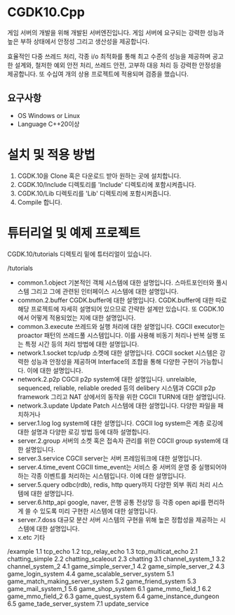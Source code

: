 # CGDK10.Cpp
게임 서버의 개발을 위해 개발된 서버엔진입니다.
게임 서버에 요구되는 강력한 성능과 높은 부하 상태에서 안정성 그리고 생산성을 제공합니다.

효율적인 다중 쓰레드 처리, 각종 i/o 최적화를 통해 최고 수준의 성능을 제공하며
공고한 설계와, 철저한 예외 안전 처리, 쓰레드 안전, 고부하 대응 처리 등 강력한 안정성을 제공합니다.
또 수십여 개의 상용 프로젝트에 적용되며 검증을 했습니다.

## 요구사항
- OS Windows or Linux 
- Language C++20이상

# 설치 및 적용 방법
1. CGDK.10을 Clone 혹은 다운로드 받아 원하는 곳에 설치합니다.
2. CGDK.10/Include 디렉토리를 'Include' 디렉토리에 포함시켜줍니다.
3. CGDK.10/Lib 디렉토리를 'Lib' 디렉토리에 포함시켜줍니다.
4. Compile 합니다.

# 튜터리얼 및 예제 프로젝트
  CGDK.10/tutorials 디렉토리 밑에 튜터리얼이 있습니다.

  /tutorials
   - common.1.object        기본적인 객체 시스템에 대한 설명입니다. 스마트포인터와 풀시스템 그리고 그에 관련된 인터페이스 시스템에 대한 설명입니다.
   - common.2.buffer        CGDK.buffer에 대한 설명입니다. CGDK.buffer에 대한 따로 해당 프로젝트에 자세히 설명되어 있으므로 간략한 설계만 있습니다. 또 CGDK.10에서 어떻게 적용되었는 지에 대한 설명입니다.
   - common.3.execute       쓰레드와 실행 처리에 대한 설명입니다. CGCII executor는 proactor 패턴의 쓰레드풀 시스템입니다. 이를 사용해 비동기 처리나 반복 실행 또는 특정 시간 등의 처리 방법에 대한 설명입니다.
   - network.1.socket       tcp/udp 소켓에 대한 설명입니다. CGCII socket 시스템은 강력한 성능과 안정성을 제공하며 Interface의 조합을 통해 다양한 구현이 가능합니다. 이에 대한 설명입니다.
   - network.2.p2p          CGCII p2p system에 대한 설명입니다. unrelaible, sequenced, reliable, reliable oreded 등의 delibery 시스템과 CGCII p2p framework 그리고 NAT 상에서의 동작을 위한 CGCII TURN에 대한 설명입니다.
   - network.3.update       Update Patch 시스템에 대한 설명입니다. 다양한 파일을 패치하거나 
   - server.1.log           log system에 대한 설명입니다. CGCII log system은 계층 로깅에 대한 설명과 다양한 로깅 방법 등에 대하 설명합니다.
   - server.2.group         서버의 소켓 혹은 접속자 관리를 위한 CGCII group system에 대한 설명입니다.
   - server.3.service       CGCII server는 서버 프레임워크에 대한 설명입니다.
   - server.4.time_event    CGCII time_event는 서비스 중 서버의 운영 중 실행되어야 하는 각종 이벤트를 처리하는 시스템입니다. 이에 대한 설명입니다.
   - server.5.query         odbc(rdb), redis, http query까지 다양한 외부 쿼리 처리 시스템에 대한 설명입니다. 
   - server.6.http_api      google, naver, 은행 공통 전상망 등 각종 open api를 편리하게 쓸 수 있도록 미리 구현한 시스템에 대한 설명입니다.
   - server.7.doss          대규모 분산 서버 시스템의 구현을 위해 높은 정합성을 제공하는 시스템에 대한 설명입니다. 
   - x.etc                  기타

   /example
    1.1 tcp_echo
    1.2 tcp_relay_echo
    1.3 tcp_multicat_echo
    2.1 chatting_simple
    2.2 chatting_scaleout
    2.3 chatting
    3.1 channel_system_1
    3.2 channel_system_2
    4.1 game_simple_server_1
    4.2 game_simple_server_2
    4.3 game_login_system
    4.4 game_scalable_server_system
    5.1 game_match_making_server_system
    5.2 game_friend_system
    5.3 game_mail_system_1
    5.6 game_shop_system
    6.1 game_mmo_field_1
    6.2 game_mmo_field_2
    6.3 game_quest_system
    6.4 game_instance_dungeon
    6.5 game_tade_server_system
    7.1 update_service
